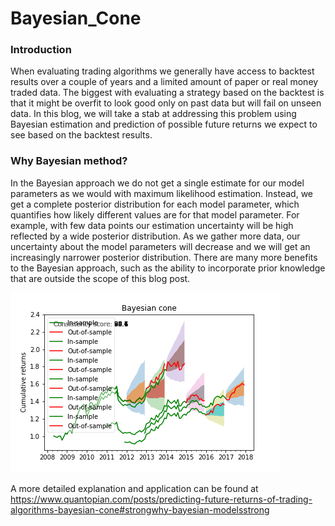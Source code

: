 # Bayesian_Cone

### Introduction
When evaluating trading algorithms we generally have access to backtest results over a couple of years and a limited amount of paper or real money traded data. The biggest with evaluating a strategy based on the backtest is that it might be overfit to look good only on past data but will fail on unseen data. In this blog, we will take a stab at addressing this problem using Bayesian estimation and prediction of possible future returns we expect to see based on the backtest results. 

### Why Bayesian method?
In the Bayesian approach we do not get a single estimate for our model parameters as we would with maximum likelihood estimation. Instead, we get a complete posterior distribution for each model parameter, which quantifies how likely different values are for that model parameter. For example, with few data points our estimation uncertainty will be high reflected by a wide posterior distribution. As we gather more data, our uncertainty about the model parameters will decrease and we will get an increasingly narrower posterior distribution. There are many more benefits to the Bayesian approach, such as the ability to incorporate prior knowledge that are outside the scope of this blog post.

![](bayesian_cone.png)

A more detailed explanation and application can be found at <https://www.quantopian.com/posts/predicting-future-returns-of-trading-algorithms-bayesian-cone#strongwhy-bayesian-modelsstrong>
